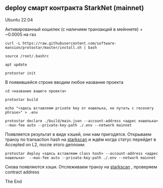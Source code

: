 ## deploy смарт контракта StarkNet (mainnet) 


Ubuntu 22.04


Активированный кошелек (с наличием транзакций в мейннете) + ~0.0005 на газ


  
  ```
  curl -L https://raw.githubusercontent.com/software-mansion/protostar/master/install.sh | bash  
  ```

  
  ```
  source /root/.bashrc
  ```
  
  
  ```
  apt update 
  ```
  
  
  ```
  protostar init  
  ```
  
  
  В появившейся строке вводим любое название проекта
  
  
  
  ```
  cd <название вашего проекта>
  ```
   
  
  ```
  protostar build
  ```
  
  
  ```
  echo "<здесь вставляем private key от кошелька, не путать с recovery phrase>" > .env
  ```
  
  
  ```
  protostar declare ./build/main.json --account-address <адрес кошелька>  --max-fee auto --private-key-path ./.env --network mainnet
  ```
  
 
 Появляется результат в виде хэшей, они нам пригодятся.
Открываем транзу по transaction hash на [starkscan](https://starkscan.co/) и ждём когда статус перейдет в Accepted on L2, после этого деплоим:

  
  ```
  protostar deploy <здесь вставляем class hash> --account-address <адрес кошелька>  --max-fee auto --private-key-path ./.env --network mainnet
  ```


Снова появляются хэши.
Отслеживаем транзу на [starkscan](https://starkscan.co/) , проверяем contract address


The End

